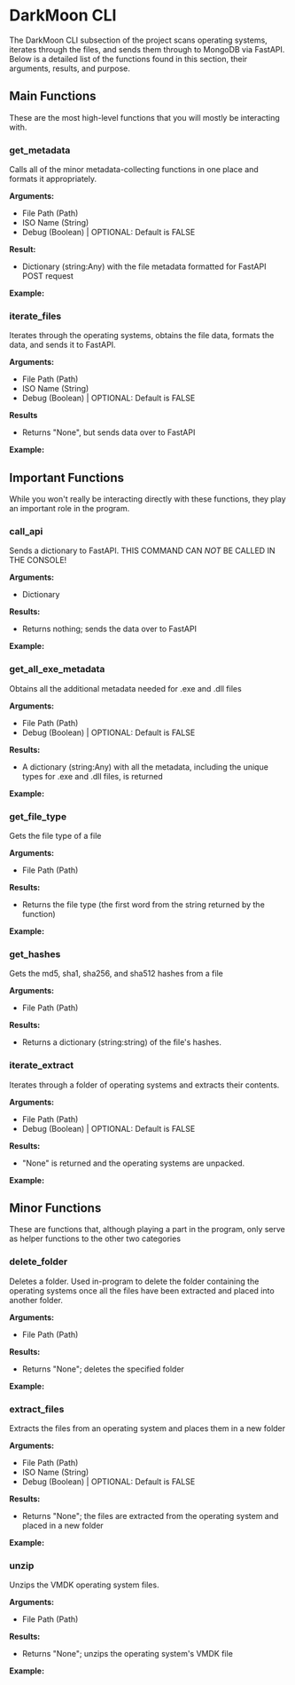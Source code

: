 # DarkMoon CLI

The DarkMoon CLI subsection of the project scans operating systems, iterates through the files, and sends them through to MongoDB via FastAPI.
Below is a detailed list of the functions found in this section, their arguments, results, and purpose.

## Main Functions

These are the most high-level functions that you will mostly be interacting with.

### get_metadata

Calls all of the minor metadata-collecting functions in one place and formats it appropriately.

**Arguments:**

+ File Path (Path)
+ ISO Name (String)
+ Debug (Boolean) | OPTIONAL: Default is FALSE

**Result:**

+ Dictionary (string:Any) with the file metadata formatted for FastAPI POST request

**Example:**


### iterate_files

Iterates through the operating systems, obtains the file data, formats the data, and sends it to FastAPI.

**Arguments:**

+ File Path (Path)
+ ISO Name (String)
+ Debug (Boolean) | OPTIONAL: Default is FALSE

**Results**

+ Returns "None", but sends data over to FastAPI

**Example:**


## Important Functions

While you won't really be interacting directly with these functions, they play an important role in the program.

### call_api

Sends a dictionary to FastAPI. THIS COMMAND CAN _NOT_ BE CALLED IN THE CONSOLE!

**Arguments:**

+ Dictionary

**Results:**

+ Returns nothing; sends the data over to FastAPI

**Example:**


### get_all_exe_metadata

Obtains all the additional metadata needed for .exe and .dll files

**Arguments:**

+ File Path (Path)
+ Debug (Boolean) | OPTIONAL: Default is FALSE

**Results:**

+ A dictionary (string:Any) with all the metadata, including the unique types for .exe and .dll files, is returned

**Example:**


### get_file_type

Gets the file type of a file

**Arguments:**

+ File Path (Path)

**Results:**

+ Returns the file type (the first word from the string returned by the function)

**Example:**


### get_hashes

Gets the md5, sha1, sha256, and sha512 hashes from a file

**Arguments:**

+ File Path (Path)

**Results:**

+ Returns a dictionary (string:string) of the file's hashes.


### iterate_extract

Iterates through a folder of operating systems and extracts their contents.

**Arguments:**

+ File Path (Path)
+ Debug (Boolean) | OPTIONAL: Default is FALSE

**Results:**

+ "None" is returned and the operating systems are unpacked.

**Example:**


## Minor Functions

These are functions that, although playing a part in the program, only serve as helper functions to the other two categories

### delete_folder

Deletes a folder. Used in-program to delete the folder containing the operating systems once all the files have been extracted and placed into another folder.

**Arguments:**

+ File Path (Path)

**Results:**

+ Returns "None"; deletes the specified folder

**Example:**


### extract_files

Extracts the files from an operating system and places them in a new folder

**Arguments:**

+ File Path (Path)
+ ISO Name (String)
+ Debug (Boolean) | OPTIONAL: Default is FALSE

**Results:**

+ Returns "None"; the files are extracted from the operating system and placed in a new folder

**Example:**


### unzip

Unzips the VMDK operating system files.

**Arguments:**

+ File Path (Path)

**Results:**

+ Returns "None"; unzips the operating system's VMDK file

**Example:**
